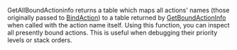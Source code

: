 GetAllBoundActioninfo returns a table which maps all actions' names (those originally passed to [BindAction](https://developer.roblox.com/en-us/api-reference/function/ContextActionService/BindAction)) to a table returned by [GetBoundActionInfo](https://developer.roblox.com/en-us/api-reference/function/ContextActionService/GetBoundActionInfo) when called with the action name itself. Using this function, you can inspect all presently bound actions. This is useful when debugging their priority levels or stack orders.